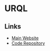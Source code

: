 # URQL

<!--
https://egghead.io/courses/introduction-to-urql-a-react-graphql-client-faaa2bf5
-->

## Links

- [Main Website](https://formidable.com/open-source/urql/docs/)
- [Code Repository](https://github.com/FormidableLabs/urql)
